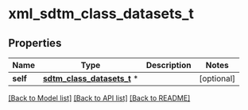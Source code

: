 # xml_sdtm_class_datasets_t

## Properties
Name | Type | Description | Notes
------------ | ------------- | ------------- | -------------
**self** | [**sdtm_class_datasets_t**](sdtm_class_datasets.md) \* |  | [optional] 

[[Back to Model list]](../README.md#documentation-for-models) [[Back to API list]](../README.md#documentation-for-api-endpoints) [[Back to README]](../README.md)


